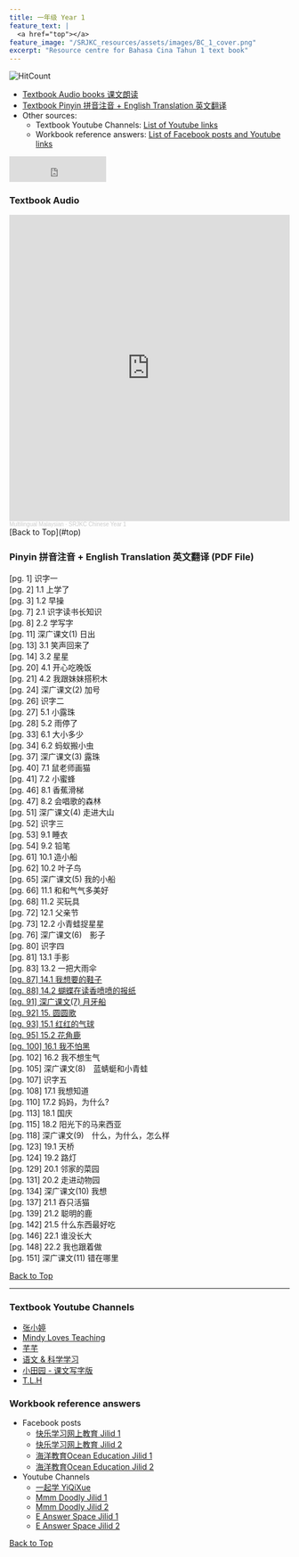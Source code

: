 ```yaml
---
title: 一年级 Year 1 
feature_text: |
  <a href="top"></a>
feature_image: "/SRJKC_resources/assets/images/BC_1_cover.png"
excerpt: "Resource centre for Bahasa Cina Tahun 1 text book"
---
```

![HitCount](https://hits.dwyl.com/multilingual-malaysian/SRJKC_resources.svg?style=flat)
- [Textbook Audio books 课文朗读](#audio)
- [Textbook Pinyin 拼音注音 + English Translation 英文翻译](#pinyin)
- Other sources:
  - Textbook Youtube Channels: [List of Youtube links](#videos)
  - Workbook reference answers: [List of Facebook posts and Youtube links](#workbook)

<iframe src="https://www.facebook.com/plugins/like.php?href=https%3A%2F%2Fmultilingual-malaysian.github.io%2FSRJKC_resources%2Fyear1%2F&width=174&layout=button_count&action=like&size=large&share=true&height=46&appId" width="174" height="46" style="border:none;overflow:hidden" scrolling="no" frameborder="0" allowfullscreen="true" allow="autoplay; clipboard-write; encrypted-media; picture-in-picture; web-share"></iframe>

### Textbook Audio <a name="audio"></a>
<iframe width="100%" height="550" scrolling="no" frameborder="yes" allow="autoplay" src="https://w.soundcloud.com/player/?url=https%3A//api.soundcloud.com/playlists/1494661288&color=%23626363&auto_play=false&hide_related=false&show_comments=false&show_user=false&show_reposts=false&show_teaser=false"></iframe><div style="font-size: 10px; color: #cccccc;line-break: anywhere;word-break: normal;overflow: hidden;white-space: nowrap;text-overflow: ellipsis; font-family: Interstate,Lucida Grande,Lucida Sans Unicode,Lucida Sans,Garuda,Verdana,Tahoma,sans-serif;font-weight: 100;"><a href="https://soundcloud.com/multilingual-malaysian" title="Multilingual Malaysian" target="_blank" style="color: #cccccc; text-decoration: none;">Multilingual Malaysian</a> · <a href="https://soundcloud.com/multilingual-malaysian/sets/srjkc-chinese-year-1" title="SRJKC Chinese Year 1" target="_blank" style="color: #cccccc; text-decoration: none;">SRJKC Chinese Year 1</a></div>
[Back to Top](#top)

### Pinyin 拼音注音 + English Translation 英文翻译 (PDF File) <a name="pinyin"></a>
[pg. 1] 识字一\
[pg. 2] 1.1 上学了\
[pg. 3] 1.2 早操\
[pg. 7] 2.1 识字读书长知识\
[pg. 8] 2.2 学写字\
[pg. 11] 深广课文(1) 日出\
[pg. 13] 3.1 笑声回来了\
[pg. 14] 3.2 星星\
[pg. 20] 4.1 开心吃晚饭\
[pg. 21] 4.2 我跟妹妹搭积木\
[pg. 24] 深广课文(2) 加号\
[pg. 26] 识字二\
[pg. 27] 5.1 小露珠\
[pg. 28] 5.2 雨停了\
[pg. 33] 6.1 大小多少\
[pg. 34] 6.2 蚂蚁搬小虫\
[pg. 37] 深广课文(3) 露珠\
[pg. 40] 7.1 鼠老师画猫\
[pg. 41] 7.2 小蜜蜂\
[pg. 46] 8.1 香蕉滑梯\
[pg. 47] 8.2 会唱歌的森林\
[pg. 51] 深广课文(4) 走进大山\
[pg. 52] 识字三\
[pg. 53] 9.1 睡衣\
[pg. 54] 9.2 铅笔\
[pg. 61] 10.1 造小船\
[pg. 62] 10.2 叶子鸟\
[pg. 65] 深广课文(5) 我的小船\
[pg. 66] 11.1 和和气气多美好\
[pg. 68] 11.2 买玩具\
[pg. 72] 12.1 父亲节\
[pg. 73] 12.2 小青蛙捉星星\
[pg. 76] 深广课文(6)　影子\
[pg. 80] 识字四\
[pg. 81] 13.1 手影\
[pg. 83] 13.2 一把大雨伞\
<a href="/SRJKC_resources/doc/year1/14.1 我想要的鞋子.pdf" target="_blank">[pg. 87] 14.1 我想要的鞋子</a>\
<a href="/SRJKC_resources/doc/year1/14.2 蝴蝶在读香喷喷的报纸.pdf" target="_blank">[pg. 88] 14.2 蝴蝶在读香喷喷的报纸</a>\
<a href="/SRJKC_resources/doc/year1/深广课文(7) 月牙船.pdf" target="_blank">[pg. 91] 深广课文(7) 月牙船</a>\
<a href="/SRJKC_resources/doc/year1/15 圆圆歌.pdf" target="_blank">[pg. 92] 15. 圆圆歌</a>\
<a href="/SRJKC_resources/doc/year1/15.1 红红的气球.pdf" target="_blank">[pg. 93] 15.1 红红的气球</a>\
<a href="/SRJKC_resources/doc/year1/15.2 花角鹿.pdf" target="_blank">[pg. 95] 15.2 花角鹿</a>\
<a href="/SRJKC_resources/doc/year1/16.1 我不怕黑.pdf" target="_blank">[pg. 100] 16.1 我不怕黑</a>\
[pg. 102] 16.2 我不想生气\
[pg. 105] 深广课文(8)　蓝蜻蜓和小青蛙\
[pg. 107] 识字五\
[pg. 108] 17.1 我想知道\
[pg. 110] 17.2 妈妈，为什么?\
[pg. 113] 18.1 国庆\
[pg. 115] 18.2 阳光下的马来西亚\
[pg. 118] 深广课文(9)　什么，为什么，怎么样\
[pg. 123] 19.1 天桥\
[pg. 124] 19.2 路灯\
[pg. 129] 20.1 邻家的菜园\
[pg. 131] 20.2 走进动物园\
[pg. 134] 深广课文(10) 我想\
[pg. 137] 21.1 吞只活猫\
[pg. 139] 21.2 聪明的鹿\
[pg. 142] 21.5 什么东西最好吃\
[pg. 146] 22.1 谁没长大\
[pg. 148] 22.2 我也跟着做\
[pg. 151] 深广课文(11) 错在哪里

[Back to Top](#top)

----
### Textbook Youtube Channels<a name="videos"></a>
- [张小婷](https://www.youtube.com/channel/UC6hPxFH8ofK_iQTc7LYwb6w/videos)
- [Mindy Loves Teaching](https://youtube.com/playlist?list=PLY9WUpQrX74Bl5b4ja8CkDNu2S9T4Tis5)
- [芊芊](https://www.youtube.com/channel/UCcpCDUyYCgfBesihAKcYAWQ/videos)
- [语文 & 科学学习](https://www.youtube.com/channel/UCkn65TfV5rUgQ73snN8rWQw/playlists)
- [小田园 - 课文写字版](https://youtube.com/playlist?list=PLnXRJJkppsMOZIxJuPcvCbCRHl-g2s-SE)
- [T.L.H](https://youtube.com/playlist?list=PLGzns5GCP8N8ouUUCxSnGe8vD8KEH13R7)

### Workbook reference answers<a name="workbook"></a>
- Facebook posts
  - [快乐学习网上教育 Jilid 1](https://www.facebook.com/102603841643062/posts/142725344297578)
  - [快乐学习网上教育 Jilid 2](https://m.facebook.com/permalink.php?id=102603841643062&story_fbid=144286497474796)
  - [海洋教育Ocean Education Jilid 1](https://www.facebook.com/ocedu.co/posts/126557369235888/)
  - [海洋教育Ocean Education Jilid 2](https://www.facebook.com/ocedu.co/posts/126557369235888/)
- Youtube Channels
  - [一起学 YiQiXue](https://youtube.com/playlist?list=PLQyq8ZxexxEzjW6LbD7b5r9DSNNMW0aj2)
  - [Mmm Doodly Jilid 1](https://youtu.be/nTLnzUXU7zk)
  - [Mmm Doodly Jilid 2](https://youtu.be/G9HVvzhPtTk)
  - [E Answer Space Jilid 1](https://youtu.be/y9ME4i88BMU)
  - [E Answer Space Jilid 2](https://youtu.be/0BVcgXpZr_4)

[Back to Top](#top)
